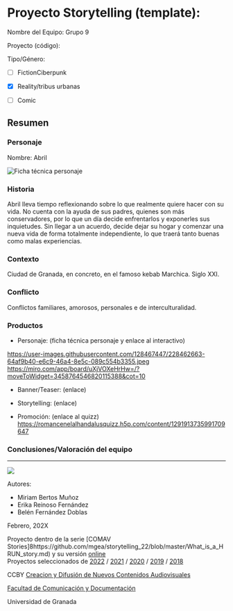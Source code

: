 

# Proyecto Storytelling (template): 

Nombre del Equipo: Grupo 9

Proyecto (código): 

Tipo/Género:  
- [ ] FictionCiberpunk  
- [x] Reality/tribus urbanas  
- [ ] Comic


## Resumen


### Personaje

Nombre: Abril

![Ficha técnica personaje](https://user-images.githubusercontent.com/128467447/228472524-443fda7c-740a-4a18-bd37-9b13d34439d1.jpeg)



### Historia
Abril lleva tiempo reflexionando sobre lo que realmente quiere hacer con su vida. No cuenta con la ayuda de sus padres, quienes son más conservadores, por lo que un día decide enfrentarlos y exponerles sus inquietudes. Sin llegar a un acuerdo, decide dejar su hogar y comenzar una nueva vida de forma totalmente independiente, lo que traerá tanto buenas como malas experiencias.

### Contexto
Ciudad de Granada, en concreto, en el famoso kebab Marchica. Siglo XXI.

### Conflicto 
Conflictos familiares, amorosos, personales e de interculturalidad.


### Productos

- Personaje: (ficha técnica personaje y enlace al interactivo) 

https://user-images.githubusercontent.com/128467447/228462663-64af9b40-e6c9-46a4-8e5c-089c554b3355.jpeg
https://miro.com/app/board/uXjVOXeHrHw=/?moveToWidget=3458764546820115388&cot=10


- Banner/Teaser:  (enlace) 


- Storytelling: (enlace) 

- Promoción: (enlace al quizz) https://romancenelalhandalusquizz.h5p.com/content/1291913735991709647




### Conclusiones/Valoración del equipo

------
![](https://upload.wikimedia.org/wikipedia/commons/thumb/6/62/CC-BY-SA-Andere_Wikis_%28v%29.svg/200px-CC-BY-SA-Andere_Wikis_%28v%29.svg.png)


Autores:  
<!---
Incluir lista de personas del grupo 
Se puede añadir enlace a página personal de github o lo que se quiera...(optativo)
-->

- Miriam Bertos Muñoz
- Erika Reinoso Fernández
- Belén Fernández Doblas

<!---
Lista completa de emojis de markDown - https://gist.github.com/rxaviers/7360908) 
-->



Febrero, 202X

Proyecto dentro de la serie [COMAV Stories]8https://github.com/mgea/storytelling_22/blob/master/What_is_a_HRUN_story.md) y su versión [online](https://utopolis.ugr.es/media/HRUN/)  
Proyectos seleccionados de [2022](https://github.com/mgea/storytelling/blob/master/2022/readme.md) / [2021](https://github.com/mgea/storytelling/blob/master/2021/readme.md) / [2020](https://github.com/mgea/storytelling/blob/master/2020/readme.md)  / 
[2019](https://github.com/mgea/storytelling/blob/master/2019/readme.md) / [2018](https://github.com/mgea/storytelling/blob/master/2018/readme.md) 

CCBY [Creacion y Difusión de Nuevos Contenidos Audiovisuales](http://utopolis.ugr.es/medialab)

[Facultad de Comunicación y Documentación](http://fcd.ugr.es)

Universidad de Granada
